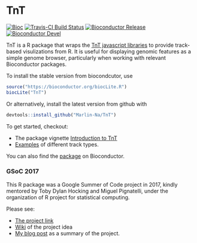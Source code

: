 

# TnT

[![Bioc](http://www.bioconductor.org/shields/years-in-bioc/TnT.svg)](https://www.bioconductor.org/packages/devel/bioc/html/TnT.html#since)
[![Travis-CI Build Status](https://travis-ci.org/Marlin-Na/TnT.svg?branch=master)](https://travis-ci.org/Marlin-Na/TnT)
[![Bioconductor Release](https://www.bioconductor.org/shields/build/release/bioc/TnT.svg)](http://bioconductor.org/checkResults/release/bioc-LATEST/TnT/)
[![Bioconductor Devel](https://www.bioconductor.org/shields/build/devel/bioc/TnT.svg)](http://bioconductor.org/checkResults/devel/bioc-LATEST/TnT/)


TnT is a R package that wraps the [TnT javascript libraries](https://github.com/tntvis)
to provide track-based visulizations from R.
It is useful for displaying genomic features as a simple genome browser, particularly
when working with relevant Bioconductor packages.

To install the stable version from biocondcutor, use

```R
source("https://bioconductor.org/biocLite.R")
biocLite("TnT")
```

Or alternatively, install the latest version from github with

```R
devtools::install_github("Marlin-Na/TnT")
```

To get started, checkout:

- The package vignette [Introduction to TnT](https://tnt.marlin.pub/articles/introduction.html)
- [Examples](https://tnt.marlin.pub/articles/examples) of different track types.

You can also find the [package](http://bioconductor.org/packages/release/bioc/html/TnT.html)
on Bioconductor.


### GSoC 2017

This R package was a Google Summer of Code project in 2017, kindly mentored by
Toby Dylan Hocking and Miguel Pignatelli, under the organization of R project
for statistical computing.

Please see:

- [The project link](https://summerofcode.withgoogle.com/dashboard/project/5521605556961280/overview/)
- [Wiki](https://github.com/rstats-gsoc/gsoc2017/wiki/Interactive-Genome-Browser-in-R) of the project idea
- [My blog post](http://weblog.marlin.pub/post/tnt/tnt-gsoc17/) as a summary of the project.

